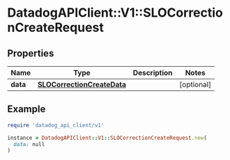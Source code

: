# DatadogAPIClient::V1::SLOCorrectionCreateRequest

## Properties

| Name | Type | Description | Notes |
| ---- | ---- | ----------- | ----- |
| **data** | [**SLOCorrectionCreateData**](SLOCorrectionCreateData.md) |  | [optional] |

## Example

```ruby
require 'datadog_api_client/v1'

instance = DatadogAPIClient::V1::SLOCorrectionCreateRequest.new(
  data: null
)
```

